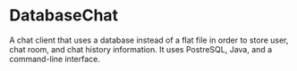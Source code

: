 # DatabaseChat

A chat client that uses a database instead of a flat file in order to store user, chat room, and chat history information. It uses PostreSQL, Java, and a command-line interface.
